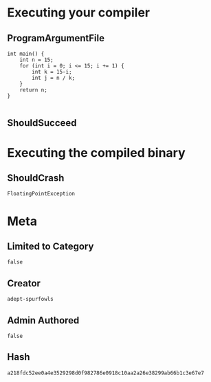 # Executing your compiler

## ProgramArgumentFile

```
int main() {
    int n = 15;
    for (int i = 0; i <= 15; i += 1) {
        int k = 15-i;
        int j = n / k;
    }
    return n;
}


```

## ShouldSucceed

# Executing the compiled binary

## ShouldCrash

```
FloatingPointException
```

# Meta

## Limited to Category

```
false
```

## Creator

```
adept-spurfowls
```

## Admin Authored

```
false
```

## Hash

```
a218fdc52ee0a4e3529298d0f982786e0918c10aa2a26e38299ab66b1c3e67e7
```

